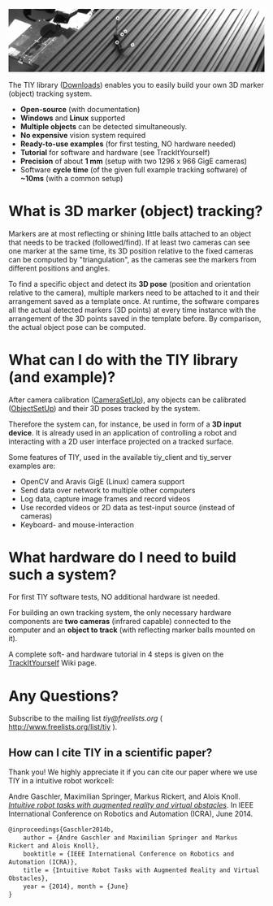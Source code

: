 ![pics/TIY_screenshot.jpg](pics/TIY_screenshot.jpg)

The TIY library ([Downloads](../../releases)) enables you to easily build your own 3D marker (object) tracking system.

  * **Open-source** (with documentation)
  * **Windows** and **Linux** supported
  * **Multiple objects** can be detected simultaneously.
  * **No expensive** vision system required
  * **Ready-to-use examples** (for first testing, NO hardware needed)
  * **Tutorial** for software and hardware (see TrackItYourself)
  * **Precision** of about **1 mm** (setup with two 1296 x 966 GigE cameras)
  * Software **cycle time** (of the given full example tracking software) of **~10ms** (with a common setup)

# What is 3D marker (object) tracking? #
Markers are at most reflecting or shining little balls attached to an object that needs to be tracked (followed/find). If at least two cameras can see one marker at the same time, its 3D position relative to the fixed cameras can be computed by "triangulation", as the cameras see the markers from different positions and angles.

To find a specific object and detect its **3D pose** (position and orientation relative to the camera), multiple markers need to be attached to it and their arrangement saved as a template once. At runtime, the software compares all the actual detected markers (3D points) at every time instance with the arrangement of the 3D points saved in the template before. By comparison, the actual object pose can be computed.

# What can I do with the TIY library (and example)? #
After camera calibration ([CameraSetUp](wiki/CameraSetUp.md)), any objects can be calibrated ([ObjectSetUp](wiki/ObjectSetUp.md)) and their 3D poses tracked by the system.

Therefore the system can, for instance, be used in form of a **3D input device**. It is already used in an application of controlling a robot and interacting with a 2D user interface projected on a tracked surface.

Some features of TIY, used in the available tiy_client and tiy_server examples are:
  * OpenCV and Aravis GigE (Linux) camera support
  * Send data over network to multiple other computers
  * Log data, capture image frames and record videos
  * Use recorded videos or 2D data as test-input source (instead of cameras)
  * Keyboard- and mouse-interaction

# What hardware do I need to build such a system? #
For first TIY software tests, NO additional hardware ist needed.

For building an own tracking system, the only necessary hardware components are **two cameras** (infrared capable) connected to the computer and an **object to track** (with reflecting marker balls mounted on it).

A complete soft- and hardware tutorial in 4 steps is given on the [TrackItYourself](wiki/TrackItYourself.md) Wiki page.

# Any Questions? #
Subscribe to the mailing list _tiy@freelists.org_ ( http://www.freelists.org/list/tiy ).

## How can I cite TIY in a scientific paper? ##
Thank you! We highly appreciate it if you can cite our paper where we use TIY in a intuitive robot workcell:

Andre Gaschler, Maximilian Springer, Markus Rickert, and Alois Knoll. _[Intuitive robot tasks with augmented reality and virtual obstacles](http://www6.in.tum.de/Main/Publications/Gaschler2014b.pdf)_. In IEEE International Conference on Robotics and Automation (ICRA), June 2014.
```
@inproceedings{Gaschler2014b,
	author = {Andre Gaschler and Maximilian Springer and Markus Rickert and Alois Knoll},
	booktitle = {IEEE International Conference on Robotics and Automation (ICRA)},
	title = {Intuitive Robot Tasks with Augmented Reality and Virtual Obstacles},
	year = {2014}, month = {June}
}
```
